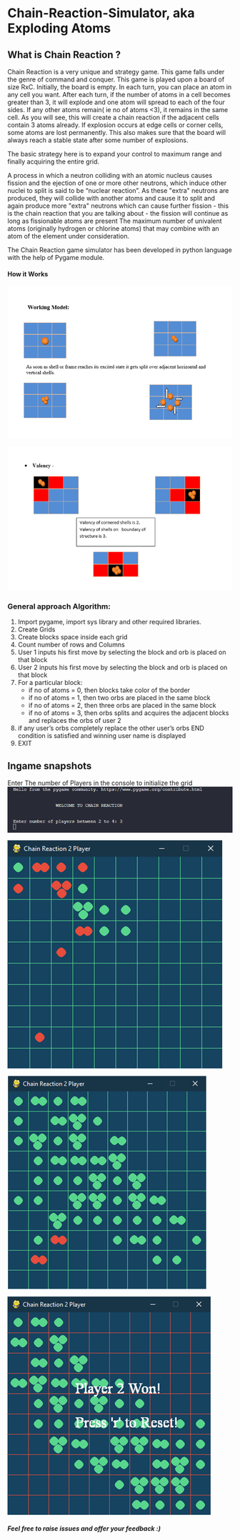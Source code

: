 # Chain-Reaction-Simulator, aka Exploding Atoms


## What is Chain Reaction ?

Chain Reaction is a very unique and strategy game. This game falls under the genre of command and conquer. This game is played upon a board of size RxC. Initially, the board is empty. In each turn, you can place an atom in any cell you want. After each turn, if the number of atoms in a cell becomes greater than 3, it will explode and one atom will spread to each of the four sides. If any other atoms remain( ie no of atoms <3), it remains in the same cell. As you will see, this will create a chain reaction if the adjacent cells contain 3 atoms already.
If explosion occurs at edge cells or corner cells, some atoms are lost permanently. This also makes sure that the board will always reach a stable state after some number of explosions.

The basic strategy here is to expand your control to maximum range and finally acquiring the entire grid.

A process in which a neutron colliding with an atomic nucleus causes fission and the ejection of one or more other neutrons, which induce other nuclei to split is said to be “nuclear reaction”.
As these "extra" neutrons are produced, they will collide with another  atoms and cause it to split and again produce more "extra" neutrons which can cause further fission - this is the chain reaction that you are talking about - the fission will continue as long as fissionable atoms are present
The maximum number of univalent atoms (originally hydrogen or chlorine atoms) that may combine with an atom of the element under consideration.

The Chain Reaction game simulator has been developed in python language with the help of Pygame module.


#### How it Works

![](img/workingmodel.png "split")


![](img/valency.png "boom!")



### General approach Algorithm:
<ol>
<li> Import pygame, import sys library and other required libraries.</li>
<li> Create Grids</li>
<li> Create blocks space inside each grid </li>
<li> Count number of rows and Columns</li>
<li> User 1 inputs his first move by selecting the block and orb is placed on that block</li>
<li> User 2 inputs his first move by selecting the block and orb is placed on that block</li>
<li> For a particular block:
    <ul>
    <li>	if no of atoms = 0, then blocks take color of the border</li>
    <li>	if no of atoms = 1, then two orbs are placed in the same block</li>
    <li>	if no of atoms = 2, then three orbs are placed in the same block</li>
    <li>	if no of atoms = 3, then orbs splits and acquires the adjacent blocks and replaces the orbs of user 2</li>
    </ul>
</li>
<li> if any user’s orbs completely replace the other user’s orbs END condition is satisfied and winning user name is displayed</li>
<li> EXIT </li>

</ol>


## Ingame snapshots

Enter The number of Players in the console to initialize the grid
![](img/init.png "Setup")

![](img/1.png "Setup")

![](img/2.png "Setup")

![](img/3.png "Setup")

##### Feel free to raise issues and offer your feedback :)
